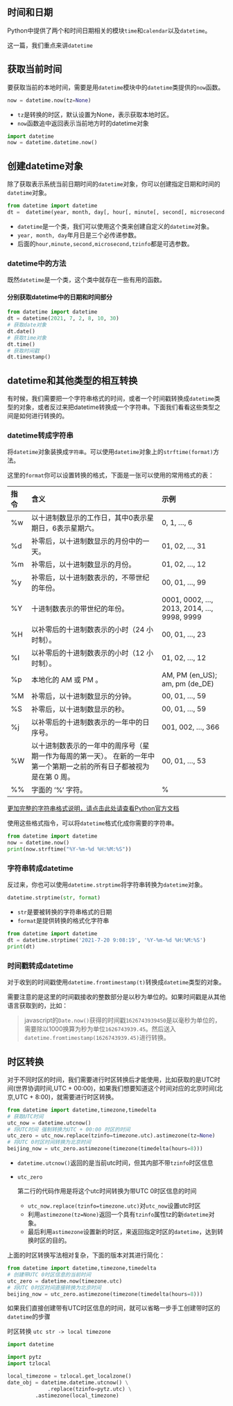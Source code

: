 ## 时间和日期

Python中提供了两个和时间日期相关的模块`time`和`calendar`以及`datetime`。

这一篇，我们重点来讲`datetime`

## 获取当前时间

要获取当前的本地时间，需要是用`datetime`模块中的`datetime`类提供的`now`函数。

```python
now = datetime.now(tz=None)
```

- `tz`是转换的时区，默认设置为None，表示获取本地时区。
- `now`函数追中返回表示当前地方时的datetime对象

```python
import datetime
now = datetime.datetime.now()
```

## 创建datetime对象

除了获取表示系统当前日期时间的`datetime`对象，你可以创建指定日期和时间的`datetime`对象。

```python
from datetime import datetime
dt =  datetime(year, month, day[, hour[, minute[, second[, microsecond[,tzinfo]]]]])
```

- `datetime`是一个类，我们可以使用这个类来创建自定义的`datetime`对象。
- `year, month, day`年月日是三个必传递参数。
- 后面的`hour,minute,second,microsecond,tzinfo`都是可选参数。

### datetime中的方法

既然`datetime`是一个类，这个类中就存在一些有用的函数。

#### 分别获取datetime中的日期和时间部分

```python
from datetime import datetime
dt = datetime(2021, 7, 2, 8, 10, 30)
# 获取date对象
dt.date()
# 获取time对象
dt.time()
# 获取时间戳
dt.timestamp()
```

## datetime和其他类型的相互转换

有时候，我们需要把一个字符串格式的时间，或者一个时间戳转换成`datetime`类型的对象，或者反过来把datetime转换成一个字符串。下面我们看看这些类型之间是如何进行转换的。

### datetime转成字符串

将`datetime`对象装换成`字符串`。可以使用`datetime`对象上的`strftime(format)`方法。

这里的`format`你可以设置转换的格式，下面是一张可以使用的常用格式的表：

| 指令 | 含义                                                         | 示例                                     |
| :--- | :----------------------------------------------------------- | :--------------------------------------- |
| %w   | 以十进制数显示的工作日，其中0表示星期日，6表示星期六。       | 0, 1, …, 6                               |
| %d   | 补零后，以十进制数显示的月份中的一天。                       | 01, 02, …, 31                            |
| %m   | 补零后，以十进制数显示的月份。                               | 01, 02, …, 12                            |
| %y   | 补零后，以十进制数表示的，不带世纪的年份。                   | 00, 01, …, 99                            |
| %Y   | 十进制数表示的带世纪的年份。                                 | 0001, 0002, …, 2013, 2014, …, 9998, 9999 |
| %H   | 以补零后的十进制数表示的小时（24 小时制）。                  | 00, 01, …, 23                            |
| %I   | 以补零后的十进制数表示的小时（12 小时制）。                  | 01, 02, …, 12                            |
| %p   | 本地化的 AM 或 PM 。                                         | AM, PM (en_US); am, pm (de_DE)           |
| %M   | 补零后，以十进制数显示的分钟。                               | 00, 01, …, 59                            |
| %S   | 补零后，以十进制数显示的秒。                                 | 00, 01, …, 59                            |
| %j   | 以补零后的十进制数表示的一年中的日序号。                     | 001, 002, …, 366                         |
| %W   | 以十进制数表示的一年中的周序号（星期一作为每周的第一天）。 在新的一年中第一个第期一之前的所有日子都被视为是在第 0 周。 | 00, 01, …, 53                            |
| %%   | 字面的 ’%’ 字符。                                            | %                                        |

[更加完整的字符串格式说明，请点击此处请查看Python官方文档](https://docs.python.org/zh-cn/3/library/datetime.html#strftime-and-strptime-format-codes)

使用这些格式指令，可以将`datetime`格式化成你需要的字符串。

```python
from datetime import datetime
now = datetime.now()
print(now.strftime("%Y-%m-%d %H:%M:%S"))
```

### 字符串转成datetime

反过来，你也可以使用`datetime.strptime`将字符串转换为`datetime`对象。

```python
datetime.strptime(str, format)
```

- `str`是要被转换的字符串格式的日期
- `format`是提供转换的格式化字符串

```python
from datetime import datetime
dt = datetime.strptime('2021-7-20 9:08:19', '%Y-%m-%d %H:%M:%S')
print(dt)
```

### 时间戳转成datetime

对于收到的时间戳使用`datetime.fromtimestamp(t)`转换成`datetime`类型的对象。

需要注意的是这里的时间戳接收的整数部分是以秒为单位的。如果时间戳是从其他语言获取到的，比如：

> javascript的`Date.now()`获得的时间戳`1626743939450`是以毫秒为单位的，需要除以1000换算为秒为单位`1626743939.45`。然后送入`datetime.fromtimestamp(1626743939.45)`进行转换。

## 时区转换

对于不同时区的时间，我们需要进行时区转换后才能使用，比如获取的是UTC时间(世界协调时间,UTC + 00:00)，如果我们想要知道这个时间对应的北京时间(北京,UTC + 8:00)，就需要进行时区转换。

```python
from datetime import datetime,timezone,timedelta
# 获取UTC时间
utc_now = datetime.utcnow()
# 将UTC时间 强制转换为UTC + 00:00 时区的时间
utc_zero = utc_now.replace(tzinfo=timezone.utc).astimezone(tz=None)
# 将UTC 0时区时间转换为北京时间
beijing_now = utc_zero.astimezone(timezone(timedelta(hours=8)))
```

- `datetime.utcnow()`返回的是当前utc时间，但其内部不带`tzinfo`时区信息

- ```
  utc_zero
  ```

  第二行的代码作用是将这个utc时间转换为带UTC 0时区信息的时间

  - `utc_now.replace(tzinfo=timezone.utc)`对`utc_now`设置utc时区
  - 利用`astimezone(tz=None)`返回一个具有`tzinfo`属性tz的新`datetime`对象。
  - 最后利用`astimezone`设置新的时区，来返回指定时区的`datetime`，达到转换时区的目的。

上面的时区转换写法相对复杂，下面的版本对其进行简化：

```python
from datetime import datetime,timezone,timedelta
# 创建带UTC 0时区信息的当前时间
utc_zero = datetime.now(timezone.utc)
# 将UTC 0时区时间直接转换为北京时间
beijing_now = utc_zero.astimezone(timezone(timedelta(hours=8)))
```

如果我们直接创建带有UTC时区信息的时间，就可以省略一步手工创建带时区的`datetime`的步骤

时区转换 `utc str -> local timezone`

```python
import datetime

import pytz
import tzlocal

local_timezone = tzlocal.get_localzone()
date_obj = datetime.datetime.utcnow() \
  		 	 .replace(tzinfo=pytz.utc) \
         .astimezone(local_timezone)
```

